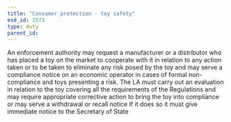 ```yaml
---
title: "Consumer protection - toy safety"
esd_id: 2573
type: duty
parent_id:  
---
```


An enforcement authority may request a manufacturer or a distributor who has placed a toy on the market to cooperate with it in relation to any action taken or to be taken to eliminate any risk posed by the toy and may serve a compliance notice on an economic operator in cases of formal non-compliance and toys presenting a risk.  The LA must carry out an evaluation in relation to the toy covering all the requirements of the Regulations and may require appropriate corrective action to bring the toy into compliance or may serve a withdrawal or recall notice  If it does so it must give immediate notice to the Secretary of State 

